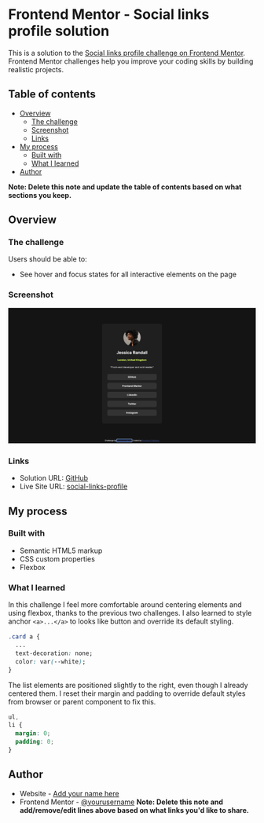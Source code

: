# Frontend Mentor - Social links profile solution

This is a solution to the [Social links profile challenge on Frontend Mentor](https://www.frontendmentor.io/challenges/social-links-profile-UG32l9m6dQ). Frontend Mentor challenges help you improve your coding skills by building realistic projects.

## Table of contents

- [Overview](#overview)
  - [The challenge](#the-challenge)
  - [Screenshot](#screenshot)
  - [Links](#links)
- [My process](#my-process)
  - [Built with](#built-with)
  - [What I learned](#what-i-learned)
- [Author](#author)

**Note: Delete this note and update the table of contents based on what sections you keep.**

## Overview

### The challenge

Users should be able to:

- See hover and focus states for all interactive elements on the page

### Screenshot

![](./assets/images/screenshot.png)

### Links

- Solution URL: [GitHub](https://github.com/catreedle/social-links-profile)
- Live Site URL: [social-links-profile](hhttps://social-links-profile-three-ashy.vercel.app/)

## My process

### Built with

- Semantic HTML5 markup
- CSS custom properties
- Flexbox

### What I learned

In this challenge I feel more comfortable around centering elements and using flexbox, thanks to the previous two challenges. I also learned to style anchor `<a>...</a>` to looks like button and override its default styling.

```css
.card a {
  ...
  text-decoration: none;
  color: var(--white);
}
```

The list elements are positioned slightly to the right, even though I already centered them. I reset their margin and padding to override default styles from browser or parent component to fix this.

```css
ul,
li {
  margin: 0;
  padding: 0;
}
```

## Author

- Website - [Add your name here](https://www.purnamaa.dev)
- Frontend Mentor - [@yourusername](https://www.frontendmentor.io/profile/catreedle)
  **Note: Delete this note and add/remove/edit lines above based on what links you'd like to share.**
